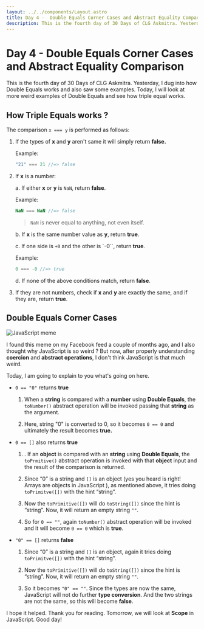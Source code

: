 ```yaml
---
layout: ../../components/Layout.astro
title: Day 4 -  Double Equals Corner Cases and Abstract Equality Comparison
description: This is the fourth day of 30 Days of CLG Askmitra. Yesterday, I dug into how Double Equals works and also saw some examples. Today, I will look at more weird examples of Double Equals and see how triple equal works.
---
```


# Day 4 - Double Equals Corner Cases and Abstract Equality Comparison

This is the fourth day of 30 Days of CLG Askmitra. Yesterday, I dug into how Double Equals works and also saw some examples. Today, I will look at more weird examples of Double Equals and see how triple equal works.

## How Triple Equals works ?

The comparison `x === y` is performed as follows:

1. If the types of **x** and **y** aren't same it will simply return **false.**

    Example:

    ```js
    "21" === 21 //=> false
    ```

2. If **x** is a number:

    a. If either **x** or **y** is `NaN`, return **false**.

    Example:

    ```js
    NaN === NaN //=> false
    ```

    > `NaN` is never equal to anything, not even itself.

    b. If **x** is the same number value as **y**, return **true**.

    c. If one side is `+0` and the other is `-0``, return **true**.

    Example:

    ```js
    0 === -0 //=> true
    ```

    d. If none of the above conditions match, return **false**.

3. If they are not numbers, check if **x** and **y** are exactly the same, and if they are, return **true**.

## Double Equals Corner Cases

![JavaScript meme](/images/coercion-meme-2.png)

I found this meme on my Facebook feed a couple of months ago, and I also thought why JavaScript is so weird ?
But now, after properly understanding **coercion** and **abstract operations**, I don't think JavaScript is that much weird.

Today, I am going to explain to you what's going on here.

-   `0 == "0"` returns **true**

    1. When a **string** is compared with a **number** using **Double Equals**, the `toNumber()` abstract operation will be invoked passing that **string** as the argument.

    2. Here, string "0" is converted to 0, so it becomes `0 == 0` and ultimately the result becomes **true.**

-   `0 == []` also returns **true**

    1. . If an **object** is compared with an **string** using **Double Equals**, the `toPrmitive()` abstract operation is invoked with that **object** input and the result of the comparison is returned.

    2. Since “0” is a string and `[]` is an object (yes you heard is right! Arrays are objects in JavaScript ), as mentioned above, it tries doing `toPrimitve([])` with the hint “string”.

    3. Now the `toPrimitive([])` will do `toString([])` since the hint is “string”. Now, it will return an empty string `""`.

    4. So for `0 == ""`, again `toNumber()` abstract operation will be invoked and it will become `0 == 0` which is **true**.

-   `"0" == []` returns **false**

    1. Since “0” is a string and `[]` is an object, again it tries doing `toPrimitve([])` with the hint “string”.

    2. Now the `toPrimitive([])` will do `toString([])` since the hint is “string”. Now, it will return an empty string `""`.

    3. So it becomes `"0" == ""`. Since the types are now the same, JavaScript will not do further **type conversion**. And the two strings are not the same, so this will become **false**.

I hope it helped. Thank you for reading. Tomorrow, we will look at **Scope** in JavaScript. Good day!
